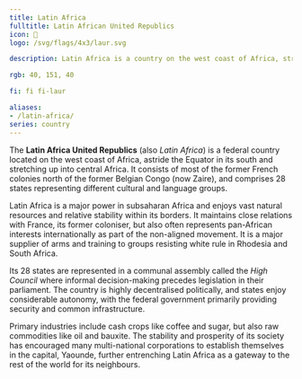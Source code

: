 ```yaml
---
title: Latin Africa
fulltitle: Latin African United Republics
icon: 🐘
logo: /svg/flags/4x3/laur.svg

description: Latin Africa is a country on the west coast of Africa, stretching north into central Africa.

rgb: 40, 151, 40

fi: fi fi-laur

aliases:
- /latin-africa/
series: country
---
```


The **<span class="fi fi-laur"></span> Latin Africa United Republics** (also *Latin Africa*) is a federal country located on the west coast of Africa, astride the Equator in its south and stretching up into central Africa. It consists of most of the former French colonies north of the former Belgian Congo (now Zaire), and comprises 28 states representing different cultural and language groups.

Latin Africa is a major power in subsaharan Africa and enjoys vast natural resources and relative stability within its borders. It maintains close relations with France, its former coloniser, but also often represents pan-African interests internationally as part of the non-aligned movement. It is a major supplier of arms and training to groups resisting white rule in Rhodesia and South Africa.

Its 28 states are represented in a communal assembly called the *High Council* where informal decision-making precedes legislation in their parliament. The country is highly decentralised politically, and states enjoy considerable autonomy, with the federal government primarily providing security and common infrastructure.

Primary industries include cash crops like coffee and sugar, but also raw commodities like oil and bauxite. The stability and prosperity of its society has encouraged many multi-national corporations to establish themselves in the capital, Yaounde, further entrenching Latin Africa as a gateway to the rest of the world for its neighbours.
